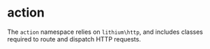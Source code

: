 # action

The `action` namespace relies on `lithium\http`, and includes classes required to route and dispatch HTTP requests.
